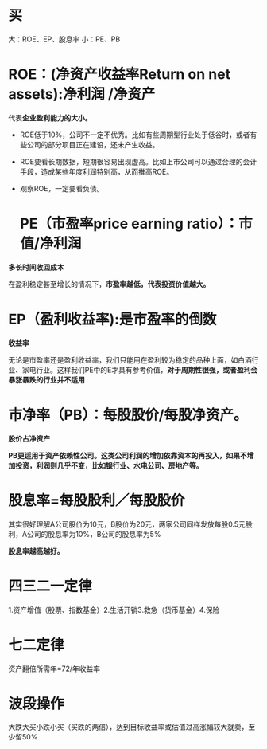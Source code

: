 # 买
大：ROE、EP、股息率
小：PE、PB

# ROE：(净资产收益率Return on net assets):净利润 /净资产
代表**企业盈利能力的大小。**


- ROE低于10%，公司不一定不优秀。比如有些周期型行业处于低谷时，或者有些公司的部分项目正在建设，还未产生收益。

- ROE要看长期数据，短期很容易出现虚高。比如上市公司可以通过合理的会计手段，造成某些年度利润特别高，从而推高ROE。

- 观察ROE，一定要看负债。



  # PE（市盈率price earning ratio）：市值/净利润
**多长时间收回成本**

在盈利稳定甚至增长的情况下，**市盈率越低，代表投资价值越大。**

# EP（盈利收益率):是市盈率的倒数

**收益率**

无论是市盈率还是盈利收益率，我们只能用在盈利较为稳定的品种上面，如白酒行业、家电行业。这样我们PE中的E才具有参考价值，**对于周期性很强，或者盈利会暴涨暴跌的行业并不适用**



# 市净率（PB）：每股股价/每股净资产。

**股价占净资产**

**PB更适用于资产依赖性公司。这类公司利润的增加依靠资本的再投入，如果不增加投资，利润则几乎不变，比如银行业、水电公司、房地产等。**

# 股息率=每股股利／每股股价

其实很好理解A公司股价为10元，B股价为20元，两家公司同样发放每股0.5元股利，A公司的股息率为10%，B公司的股息率为5%

**股息率越高越好。**

# 四三二一定律
1.资产增值（股票、指数基金）2.生活开销3.救急（货币基金）4.保险
# 七二定律
资产翻倍所需年=72/年收益率
# 波段操作
大跌大买小跌小买（买跌的两倍），达到目标收益率或估值过高涨幅较大就卖，至少留50%
